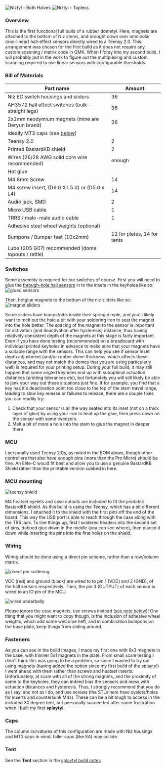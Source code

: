 ![Niztyl - Both Halves](images/niztyl_both.jpg)
![Niztyl - Topless](images/topless.jpg)

### Overview
This is the first functional full build of a rubber dometyl. Here, magnets are
attached to the bottom of Niz stems, and brought down over omnipolar
(non-linear) hall-effect sensors directly wired to a Teensy 2.0. This
arrangement was chosen for the first build as it does not require any custom
scanning / matrix code in QMK. When I foray into my second build, I will
probably put in the work to figure out the multiplexing and custom scanning
required to use linear sensors with configurable thresholds.

### Bill of Materials
| Part name                                            | Amount |
| -----------------------------------------------------|--------|
| Niz EC switch housings and sliders                   | 36     |
| AH3572 hall effect switches (bulk - straight legs)   | 36     |
| 2x1mm neodymium magnets (mine are Deryun brand)      | 36     |
| Ideally MT3 caps (see [below](#caps))                |        |
| Teensy 2.0                                           | 2      |
| Printed BastardKB shield                             | 2      |
| Wires (26/28 AWG solid core wire recommended)        | enough |
| Hot glue                                             |        |
| M4 8mm Screw                                         | 14     |
| M4 screw insert, (D6.0 X L5.0) or (D5.0 x L4)        | 14     |
| Audio jack, SMD                                      | 2      |
| Micro USB cable                                      | 1      |
| TRRS / male-male audio cable                         | 1      |
| Adhesive steel wheel weights (optional)              |        |
| Bumpons / Bumper feet (10x2mm)                       | 12 for plates, 14 for tents |
| Lube (205 G0?) recommended (dome topouts / rattle)   |        |

### Switches
Some assembly is required for our switches of course. First you will need to
glue the [through-hole hall
sensors](https://www.diodes.com/assets/Datasheets/AH3572.pdf) in to the insets
in the keyholes like so:
![glued sensors](images/glued_sensors.jpg)

Then, hotglue magnets to the bottom of the niz sliders like so:
![magnet sliders](images/magnet_sliders.jpg)

Some sliders have bumps/nibs inside their spring dimple, and you'll likely want
to melt out the hole a bit with your soldering iron to seat the magnet into the
hole better. The spacing of the magnet to the sensor is important for activation
(and deactivation after hysteresis) distance, thus having relatively consistent
depth of the magnets at this stage is fairly important. Even if you have done
testing (recommended) on a breadboard with individual printed keyholes in
advance to make sure that your magnets have a suitable range with the sensors.
This can help you see if sensor inset depth adjustment (and/or rubber dome
thickness, which affects these distances, and may not match the domes that you
are using particularly well) is required for your printing setup. During your
full build, it may still happen that some angled keyholes end up with suboptimal
actuation distances (printing tolerances etc), but fortunately you will still
likely be able to jank your way out these situations just fine. If for example,
you find that a key has it's deactivation point too close to the top of the stem
travel range, leading to slow key release or failures to release, there are a
couple fixes you can readily try:

1. Check that your sensor is all the way seated into its inset (not on a thick
layer of glue) by using your iron to heat up the glue, then press down on the
sensor with some tweezers.
2. Melt a bit of more a hole into the stem to glue the magnet in deeper there

### MCU
I personally used Teensy 2.0s, as noted in the BOM above, though other controllers
that also have enough pins (more than the Pro Micro) should be fine. An Elite-C
would fit best and allow you to use a genuine BastardKB Shield rather than the
printable version subbed in here.

### MCU mounting
![teensy shield](images/teensy_shield.png)

M4 heatset eyelets and case cutouts are included to fit the printable BastardKB
shield. As this build is using the Teensy, which has a bit different dimensions,
I attached it to the shield with the first pins off the end of the board. This
way the USB port is able to reach through the case along with the TRS jack. To
line things up, first I soldered headers into the second set of pins, dabbed
glue down in the middle (you can see where), then placed it down while inserting
the pins into the first holes on the shield.

### Wiring
Wiring should be done using a direct pin scheme, rather than a row/column
matrix.

![direct pin soldering](images/direct_pin_soldering.jpg)

VCC (red) and ground (black) are wired to to pin 1 (VDD) and 2 (GND), of the
hall sensors respectively. Then, the pin 3 (OUTPUT) of each sensor is wired to
an IO pin of the MCU.

![wired underbelly](images/completed_wiring.jpg)

Please ignore the case magnets, use screws instead ([see note
below](#fasteners))! One thing that you might want to copy though, is the
inclusion of adhesive wheel weights, which add some welcome heft, and in
combination bumpons on the base plate, keep things from sliding around.

### Fasteners
As you can see in the build images, I made my first one with 6x3 magnets in the
case, with thinner 5x1 magnets in the plate. From small scale testing I didn't
think this was going to be a problem, so since I wanted to try out using magnets
(having added the option since my first build of the splaytyl) I went ahead with
them rather than screws and heatset inserts. Unfortunately, at scale with all of
the strong magnets, and the proximity of some to the keyholes, they can indeed
bias the sensors and mess with actuation distances and hysteresis. Thus, I
strongly recommend that you do as I say, and not as I do, and use screws (the
STLs here have eyelets/holes for inserts and countersunk M4s). These can be a
bit tough to access in the included 30 degree tent, but personally succeeded
after some frustration when I built my first **splaytyl**.

### Caps
The column curvatures of this configuration are made with Niz housings and MT3
caps in mind, taller caps (like SA) may collide.

### Tent
See the **Tent** section in the [splaytyl build notes](../splaytyl/README.md)
